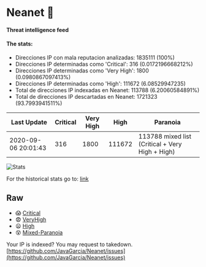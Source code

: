 # Neanet :hocho:
#### Threat intelligence feed
#### The stats:

- Direcciones IP con mala reputacion analizadas: 1835111 (100%)
- Direcciones IP determinadas como 'Critical':  316 (0.0172196668212%)
- Direcciones IP determinadas como 'Very High':  1800 (0.0980867097413%)
- Direcciones IP determinadas como 'High':  111672 (6.08529947235)
- Total de direcciones IP indexadas en Neanet:  113788 (6.20060584891%)
- Total de direcciones IP descartadas en Neanet:  1721323 (93.7993941511%)

| Last Update | Critical | Very High | High | Paranoia |
| --- | --- | --- | --- | --- |
| 2020-09-06 20:01:43 | 316 | 1800 | 111672 | 113788 mixed list (Critical + Very High + High)|

![Stats](https://docs.google.com/spreadsheets/d/e/2PACX-1vSnaNMIXVabIpDJjufMlzH7poXnshF3mgd8Is1g9ytUEzVsP5my4Trn8f-xkoLLQ38xpL3HtmUexLo6/pubchart?oid=501124687&format=image)

For the historical stats go to: [link](/stats.csv)
## Raw
- :scream: [Critical](https://raw.githubusercontent.com/JavaGarcia/Neanet/master/blacklists/neanet_critical.txt)
- :fearful: [VeryHigh](https://raw.githubusercontent.com/JavaGarcia/Neanet/master/blacklists/neanet_veryHigh.txtt)
- :frowning: [High](https://raw.githubusercontent.com/JavaGarcia/Neanet/master/blacklists/neanet_high.txt)
- :dizzy_face: [Mixed-Paranoia](https://raw.githubusercontent.com/JavaGarcia/Neanet/master/blacklists/neanet_all.txt)


Your IP is indexed? You may request to takedown. [https://github.com/JavaGarcia/Neanet/issues](https://github.com/JavaGarcia/Neanet/issues)





















































































































































































































































































































































































































































































































































































































